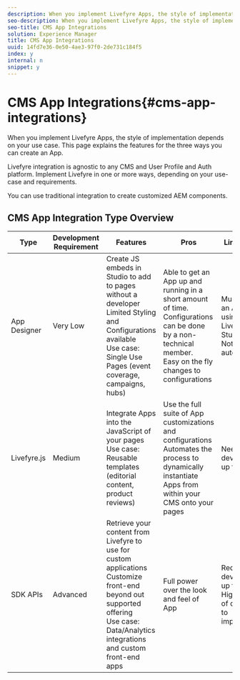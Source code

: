 ```yaml
---
description: When you implement Livefyre Apps, the style of implementation depends on your use case. This page explains the features for the three ways you can create an App.
seo-description: When you implement Livefyre Apps, the style of implementation depends on your use case. This page explains the features for the three ways you can create an App.
seo-title: CMS App Integrations
solution: Experience Manager
title: CMS App Integrations
uuid: 14fd7e36-0e50-4ae3-97f0-2de731c184f5
index: y
internal: n
snippet: y
---
```


# CMS App Integrations{#cms-app-integrations}

When you implement Livefyre Apps, the style of implementation depends on your use case. This page explains the features for the three ways you can create an App.

Livefyre integration is agnostic to any CMS and User Profile and Auth platform. Implement Livefyre in one or more ways, depending on your use-case and requirements.

You can use traditional integration to create customized AEM components.

## CMS App Integration Type Overview

|Type|Development Requirement|Features|Pros|Limitations|
|--- |--- |--- |--- |--- |
|App Designer|Very Low|Create JS embeds in Studio to add to pages without a developer <br>Limited Styling and Configurations available </br>Use case: Single Use Pages (event coverage, campaigns, hubs)|Able to get an App up and running in a short amount of time. <br>Configurations can be done by a non-technical member. <br>Easy on the fly changes to configurations|Must create an App using Livefyre Studio first <br>Not automated|
|Livefyre.js|Medium|Integrate Apps into the JavaScript of your pages <br>Use case: Reusable templates (editorial content, product reviews)|Use the full suite of App customizations and configurations <br>Automates the process to dynamically instantiate Apps from within your CMS onto your pages|Need a developer up front.|
|SDK APIs|Advanced|Retrieve your content from Livefyre to use for custom applications <br>Customize front-end beyond out supported offering <br>Use case: Data/Analytics integrations and custom front-end apps|Full power over the look and feel of App|Requires development up front. <br>Higher level of dev effort to implement.|
